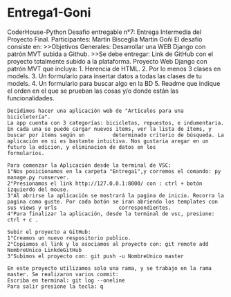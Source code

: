 # Entrega1-Goni
CoderHouse-Python
    Desafio entregable n°7: Entrega Intermedia del Proyecto Final.
    Participantes:
        Martin Bisceglia
        Martin Goñi
    El desafío consiste en:
    >>Objetivos Generales:
    Desarrollar una WEB Django con patrón MVT subida a Github.
    >>Se debe entregar:
    Link de GitHub con el proyecto totalmente subido a la plataforma.
    Proyecto Web Django con patrón MVT que incluya:
    1.  Herencia de HTML.
    2.  Por lo menos 3 clases en models.
    3.  Un formulario para insertar datos a todas las clases de tu models.
    4.  Un formulario para buscar algo en la BD
    5.  Readme que indique el orden en el que se prueban las cosas y/o donde están las
    funcionalidades.

    Decidimos hacer una aplicación web de "Artículos para una bicicletería". 
    La app cuenta con 3 categorías: bicicletas, repuestos, e indumentaria. En cada una se puede cargar nuevos items, ver la lista de ítems, y buscar por items según un 		determinado criterio de búsqueda. La aplicación en si es bastante intuitiva. Nos gustaria aregar en un futuro la edicion, y eliminacion de datos en los 							formularios.

    Para comenzar la Aplicación desde la terminal de VSC:
    1°Nos posicionamos en la carpeta "Entrega1",y corremos el comando: py manage.py runserver.
    2°Presionamos el link http://127.0.0.1:8000/ con : ctrl + botón izquierdo del mouse. 
    3°Al abrirse la aplicación se mostrará la pagina de inicio. Recorra la pagina como guste. Por cada botón se iran abriendo los templates con sus views y urls 					correspondientes.
    4°Para finalizar la aplicación, desde la terminal de vsc, presione: ctrl + c .

    Subir el proyecto a GitHub:
    1°Creamos un nuevo respositorio publico.
    2°Copiamos el link y lo asociamos al proyecto con: git remote add NombreUnico LinkdeGitHub
    3°Subimos el proyecto con: git push -u NombreUnico master 

    En este proyecto utilizamos solo una rama, y se trabajo en la rama master. Se realizaron varios commit:
    Escriba en terminal: git log --oneline
    Para salir presione la tecla: q
